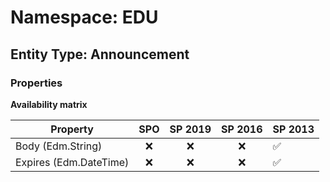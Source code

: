 # Namespace: EDU

## Entity Type: Announcement

### Properties

**Availability matrix**

Property | SPO | SP 2019 | SP 2016 | SP 2013
----------|:---:|:-------:|:-------:|:-------
Body (Edm.String) | ❌ | ❌ | ❌ | ✅
Expires (Edm.DateTime) | ❌ | ❌ | ❌ | ✅


